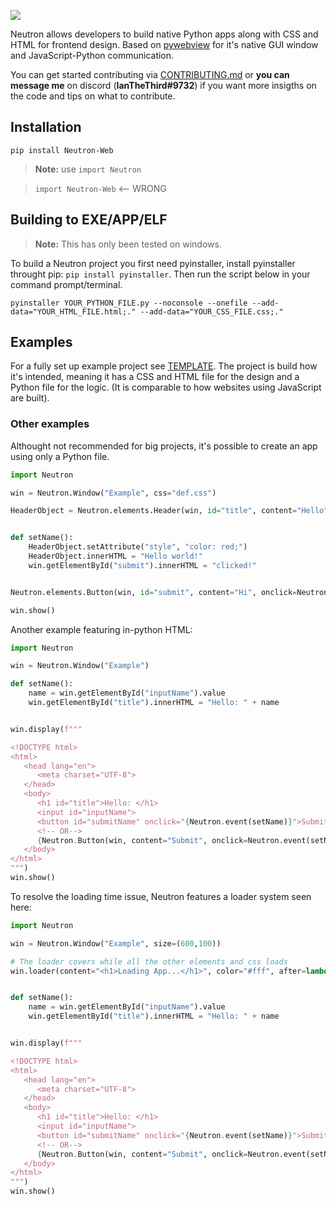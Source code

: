 ![](https://i.ibb.co/wC9LxYw/Neutron-nobg.png)

Neutron allows developers to build native Python apps along with CSS and HTML for frontend design. Based on [pywebview](https://github.com/r0x0r/pywebview) for it's native GUI window and JavaScript-Python communication.

You can get started contributing via [CONTRIBUTING.md](https://github.com/IanTerzo/Neutron/blob/main/CONTRIBUTING.md) or **you can message me** on discord (**IanTheThird#9732**) if you want more insigths on the code and tips on what to contribute. 
## Installation

```
pip install Neutron-Web
```
> **Note:** use `import Neutron`


> `import Neutron-Web` <-- WRONG

## Building to EXE/APP/ELF

> **Note:** This has only been tested on windows.

To build a Neutron project you first need pyinstaller, install pyinstaller throught pip: `pip install pyinstaller`. Then run the script below in your command prompt/terminal.

```
pyinstaller YOUR_PYTHON_FILE.py --noconsole --onefile --add-data="YOUR_HTML_FILE.html;." --add-data="YOUR_CSS_FILE.css;."
```

## Examples

For a fully set up example project see [TEMPLATE](https://github.com/IanTerzo/Neutron/tree/main/TEMPLATE). The project is build how it's intended, meaning it has a CSS and HTML file for the design and a Python file for the logic. (It is comparable to how websites using JavaScript are built).

### Other examples

Althought not recommended for big projects, it's possible to create an app using only a Python file.
```py
import Neutron

win = Neutron.Window("Example", css="def.css")

HeaderObject = Neutron.elements.Header(win, id="title", content="Hello")


def setName():
    HeaderObject.setAttribute("style", "color: red;")
    HeaderObject.innerHTML = "Hello world!"
    win.getElementById("submit").innerHTML = "clicked!"


Neutron.elements.Button(win, id="submit", content="Hi", onclick=Neutron.event(setName))

win.show()
```

Another example featuring in-python HTML:
```py
import Neutron

win = Neutron.Window("Example")

def setName():
    name = win.getElementById("inputName").value
    win.getElementById("title").innerHTML = "Hello: " + name


win.display(f"""

<!DOCTYPE html>
<html>
   <head lang="en">
      <meta charset="UTF-8">
   </head>
   <body>
      <h1 id="title">Hello: </h1>
      <input id="inputName">
      <button id="submitName" onclick="{Neutron.event(setName)}">Submit</button>
      <!-- OR-->
      {Neutron.Button(win, content="Submit", onclick=Neutron.event(setName))}
   </body>
</html>
""")
win.show()
```

To resolve the loading time issue, Neutron features a loader system seen here:
```py
import Neutron

win = Neutron.Window("Example", size=(600,100))

# The loader covers while all the other elements and css loads
win.loader(content="<h1>Loading App...</h1>", color="#fff", after=lambda: win.toggle_fullscreen())


def setName():
    name = win.getElementById("inputName").value
    win.getElementById("title").innerHTML = "Hello: " + name


win.display(f"""

<!DOCTYPE html>
<html>
   <head lang="en">
      <meta charset="UTF-8">
   </head>
   <body>
      <h1 id="title">Hello: </h1>
      <input id="inputName">
      <button id="submitName" onclick="{Neutron.event(setName)}">Submit</button>
      <!-- OR-->
      {Neutron.Button(win, content="Submit", onclick=Neutron.event(setName))}
   </body>
</html>
""")
win.show()
```
